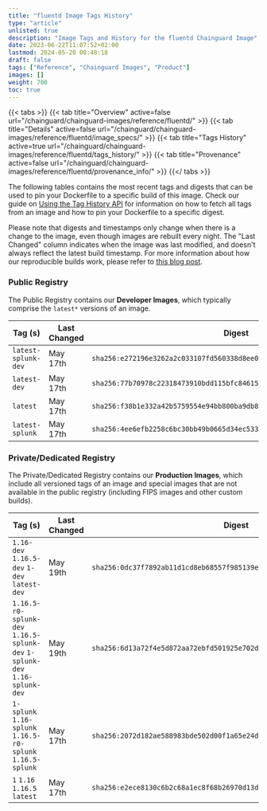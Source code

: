 ```yaml
---
title: "fluentd Image Tags History"
type: "article"
unlisted: true
description: "Image Tags and History for the fluentd Chainguard Image"
date: 2023-06-22T11:07:52+02:00
lastmod: 2024-05-20 00:48:18
draft: false
tags: ["Reference", "Chainguard Images", "Product"]
images: []
weight: 700
toc: true
---
```


{{< tabs >}}
{{< tab title="Overview" active=false url="/chainguard/chainguard-images/reference/fluentd/" >}}
{{< tab title="Details" active=false url="/chainguard/chainguard-images/reference/fluentd/image_specs/" >}}
{{< tab title="Tags History" active=true url="/chainguard/chainguard-images/reference/fluentd/tags_history/" >}}
{{< tab title="Provenance" active=false url="/chainguard/chainguard-images/reference/fluentd/provenance_info/" >}}
{{</ tabs >}}

The following tables contains the most recent tags and digests that can be used to pin your Dockerfile to a specific build of this image. Check our guide on [Using the Tag History API](/chainguard/chainguard-images/using-the-tag-history-api/) for information on how to fetch all tags from an image and how to pin your Dockerfile to a specific digest.

Please note that digests and timestamps only change when there is a change to the image, even though images are rebuilt every night. The "Last Changed" column indicates when the image was last modified, and doesn't always reflect the latest build timestamp. For more information about how our reproducible builds work, please refer to [this blog post](https://www.chainguard.dev/unchained/reproducing-chainguards-reproducible-image-builds).

### Public Registry
The Public Registry contains our **Developer Images**, which typically comprise the `latest*` versions of an image.

| Tag (s)              | Last Changed | Digest                                                                    |
|----------------------|--------------|---------------------------------------------------------------------------|
|  `latest-splunk-dev` | May 17th     | `sha256:e272196e3262a2c033107fd560338d8ee0b89c02833ad1c86abb4ca209615bb7` |
|  `latest-dev`        | May 17th     | `sha256:77b70978c22318473910bdd115bfc846159930c8536ea6c0bd7878f3ca72f7a7` |
|  `latest`            | May 17th     | `sha256:f38b1e332a42b5759554e94bb800ba9db8b3c14631f89486c26bcb395798c771` |
|  `latest-splunk`     | May 17th     | `sha256:4ee6efb2258c6bc30bb49b0665d34ec5335300818792f59f35ee2b9169c6b23e` |


### Private/Dedicated Registry
The Private/Dedicated Registry contains our **Production Images**, which include all versioned tags of an image and special images that are not available in the public registry (including FIPS images and other custom builds).

| Tag (s)                                                                      | Last Changed | Digest                                                                    |
|------------------------------------------------------------------------------|--------------|---------------------------------------------------------------------------|
|  `1.16-dev` `1.16.5-dev` `1-dev` `latest-dev`                                | May 19th     | `sha256:0dc37f7892ab11d1cd8eb68557f985139e029f427c44b4ac0a53915571c70569` |
|  `1.16.5-r0-splunk-dev` `1.16.5-splunk-dev` `1-splunk-dev` `1.16-splunk-dev` | May 19th     | `sha256:6d13a72f4e5d872aa72ebfd501925e702df8fa350670b91703048821f393bd0a` |
|  `1-splunk` `1.16-splunk` `1.16.5-r0-splunk` `1.16.5-splunk`                 | May 17th     | `sha256:2072d182ae588983bde502d00f1a65e24d965a85dcf2cad5446bf9a8c8e96598` |
|  `1` `1.16` `1.16.5` `latest`                                                | May 17th     | `sha256:e2ece8130c6b2c68a1ec8f68b26970d13d027ee479424b085c81f6426d45361d` |

